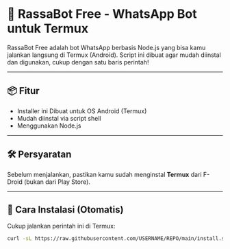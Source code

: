 # 🤖 RassaBot Free - WhatsApp Bot untuk Termux

RassaBot Free adalah bot WhatsApp berbasis Node.js yang bisa kamu jalankan langsung di Termux (Android). Script ini dibuat agar mudah diinstal dan digunakan, cukup dengan satu baris perintah!

---

## 📦 Fitur

- Installer ini Dibuat untuk OS Android (Termux)
- Mudah diinstal via script shell
- Menggunakan Node.js

---

## 🛠️ Persyaratan

Sebelum menjalankan, pastikan kamu sudah menginstal **Termux** dari F-Droid (bukan dari Play Store).

---

## 🚀 Cara Instalasi (Otomatis)

Cukup jalankan perintah ini di Termux:

```sh
curl -sL https://raw.githubusercontent.com/USERNAME/REPO/main/install.sh | sh
